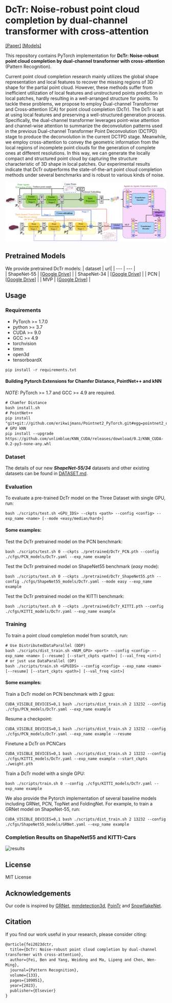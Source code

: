# DcTr: Noise-robust point cloud completion by dual-channel transformer with cross-attention

[[Paper]](https://www.sciencedirect.com/science/article/pii/S0031320322005313) [[Models]](#pretrained-models)

This repository contains PyTorch implementation for __DcTr: Noise-robust point cloud completion by dual-channel transformer with cross-attention__ (Pattern Recognition).

Current point cloud completion research mainly utilizes the global shape representation and local features to recover the missing regions of 3D shape for the partial point cloud. However, these methods suffer from inefficient utilization of local features and unstructured points prediction in local patches, hardly resulting in a well-arranged structure for points. To tackle these problems, we propose to employ Dual-channel Transformer and Cross-attention (CA) for point cloud completion (DcTr). The DcTr is apt at using local features and preserving a well-structured generation process. Specifically, the dual-channel transformer leverages point-wise attention and channel-wise attention to summarize the deconvolution patterns used in the previous Dual-channel Transformer Point Deconvolution (DCTPD) stage to produce the deconvolution in the current DCTPD stage. Meanwhile, we employ cross-attention to convey the geometric information from the local regions of incomplete point clouds for the generation of complete ones at different resolutions. In this way, we can generate the locally compact and structured point cloud by capturing the structure characteristic of 3D shape in local patches. Our experimental results indicate that DcTr outperforms the state-of-the-art point cloud completion methods under several benchmarks and is robust to various kinds of noise.

![intro](fig/DcTr.png)

## Pretrained Models

We provide pretrained DcTr models:
| dataset  | url|
| --- | --- |  
| ShapeNet-55 |  [[Google Drive](https://drive.google.com/file/d/1RjDY5hu2Lv4WVp8Vwzgzj_V2985wHIGe/view?usp=share_link)] |
| ShapeNet-34 |  [[Google Drive](https://drive.google.com/file/d/1xz9zvgJu_qHhcYTrphKcpKQ6jFUbEKLD/view?usp=share_link)] |
| PCN |   [[Google Drive](https://drive.google.com/file/d/1ExGqBna7wKEV_V12f22KeDjSP8Qu8yfW/view?usp=share_link)]   |
| MVP |   [[Google Drive](https://drive.google.com/file/d/18MfoZqc3oPcicmUT5Gu4H3VkEgq5xNmm/view?usp=share_link)]   |

## Usage

### Requirements

- PyTorch >= 1.7.0
- python >= 3.7
- CUDA >= 9.0
- GCC >= 4.9 
- torchvision
- timm
- open3d
- tensorboardX

```
pip install -r requirements.txt
```

#### Building Pytorch Extensions for Chamfer Distance, PointNet++ and kNN

*NOTE:* PyTorch >= 1.7 and GCC >= 4.9 are required.

```
# Chamfer Distance
bash install.sh
# PointNet++
pip install "git+git://github.com/erikwijmans/Pointnet2_PyTorch.git#egg=pointnet2_ops&subdirectory=pointnet2_ops_lib"
# GPU kNN
pip install --upgrade https://github.com/unlimblue/KNN_CUDA/releases/download/0.2/KNN_CUDA-0.2-py3-none-any.whl
```

### Dataset

The details of our new ***ShapeNet-55/34*** datasets and other existing datasets can be found in [DATASET.md](./DATASET.md).

### Evaluation

To evaluate a pre-trained DcTr model on the Three Dataset with single GPU, run:

```
bash ./scripts/test.sh <GPU_IDS> --ckpts <path> --config <config> --exp_name <name> [--mode <easy/median/hard>]
```

####  Some examples:
Test the DcTr pretrained model on the PCN benchmark:
```
bash ./scripts/test.sh 0 --ckpts ./pretrained/DcTr_PCN.pth --config ./cfgs/PCN_models/DcTr.yaml --exp_name example
```
Test the DcTr pretrained model on ShapeNet55 benchmark (*easy* mode):
```
bash ./scripts/test.sh 0 --ckpts ./pretrained/DcTr_ShapeNet55.pth --config ./cfgs/ShapeNet55_models/DcTr.yaml --mode easy --exp_name example
```
Test the DcTr pretrained model on the KITTI benchmark:
```
bash ./scripts/test.sh 0 --ckpts ./pretrained/DcTr_KITTI.pth --config ./cfgs/KITTI_models/DcTr.yaml --exp_name example
```

### Training

To train a point cloud completion model from scratch, run:

```
# Use DistributedDataParallel (DDP)
bash ./scripts/dist_train.sh <NUM_GPU> <port> --config <config> --exp_name <name> [--resume] [--start_ckpts <path>] [--val_freq <int>]
# or just use DataParallel (DP)
bash ./scripts/train.sh <GPUIDS> --config <config> --exp_name <name> [--resume] [--start_ckpts <path>] [--val_freq <int>]
```
####  Some examples:
Train a DcTr model on PCN benchmark with 2 gpus:
```
CUDA_VISIBLE_DEVICES=0,1 bash ./scripts/dist_train.sh 2 13232 --config ./cfgs/PCN_models/DcTr.yaml --exp_name example
```
Resume a checkpoint:
```
CUDA_VISIBLE_DEVICES=0,1 bash ./scripts/dist_train.sh 2 13232 --config ./cfgs/PCN_models/DcTr.yaml --exp_name example --resume
```

Finetune a DcTr on PCNCars
```
CUDA_VISIBLE_DEVICES=0,1 bash ./scripts/dist_train.sh 2 13232 --config ./cfgs/KITTI_models/DcTr.yaml --exp_name example --start_ckpts ./weight.pth
```

Train a DcTr model with a single GPU:
```
bash ./scripts/train.sh 0 --config ./cfgs/KITTI_models/DcTr.yaml --exp_name example
```

We also provide the Pytorch implementation of several baseline models including GRNet, PCN, TopNet and FoldingNet. For example, to train a GRNet model on ShapeNet-55, run:
```
CUDA_VISIBLE_DEVICES=0,1 bash ./scripts/dist_train.sh 2 13232 --config ./cfgs/ShapeNet55_models/GRNet.yaml --exp_name example
```

### Completion Results on ShapeNet55 and KITTI-Cars

![results](fig/VisResults.gif)

## License
MIT License

## Acknowledgements

Our code is inspired by [GRNet](https://github.com/hzxie/GRNet), [mmdetection3d](https://github.com/open-mmlab/mmdetection3d), [PoinTr](https://github.com/yuxumin/PoinTr) and [SnowflakeNet](https://github.com/AllenXiangX/SnowflakeNet).

## Citation
If you find our work useful in your research, please consider citing:
```
@article{fei2023dctr,
  title={DcTr: Noise-robust point cloud completion by dual-channel transformer with cross-attention},
  author={Fei, Ben and Yang, Weidong and Ma, Lipeng and Chen, Wen-Ming},
  journal={Pattern Recognition},
  volume={133},
  pages={109051},
  year={2023},
  publisher={Elsevier}
}
```
